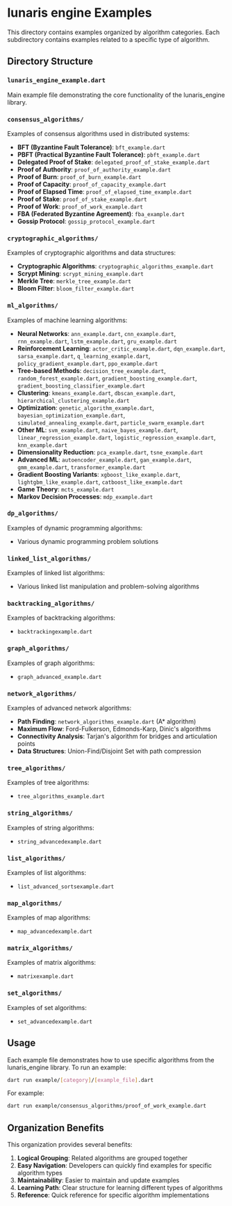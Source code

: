 # lunaris engine Examples

This directory contains examples organized by algorithm categories. Each subdirectory contains examples related to a specific type of algorithm.

## Directory Structure

### `lunaris_engine_example.dart`
Main example file demonstrating the core functionality of the lunaris_engine library.

### `consensus_algorithms/`
Examples of consensus algorithms used in distributed systems:
- **BFT (Byzantine Fault Tolerance)**: `bft_example.dart`
- **PBFT (Practical Byzantine Fault Tolerance)**: `pbft_example.dart`
- **Delegated Proof of Stake**: `delegated_proof_of_stake_example.dart`
- **Proof of Authority**: `proof_of_authority_example.dart`
- **Proof of Burn**: `proof_of_burn_example.dart`
- **Proof of Capacity**: `proof_of_capacity_example.dart`
- **Proof of Elapsed Time**: `proof_of_elapsed_time_example.dart`
- **Proof of Stake**: `proof_of_stake_example.dart`
- **Proof of Work**: `proof_of_work_example.dart`
- **FBA (Federated Byzantine Agreement)**: `fba_example.dart`
- **Gossip Protocol**: `gossip_protocol_example.dart`

### `cryptographic_algorithms/`
Examples of cryptographic algorithms and data structures:
- **Cryptographic Algorithms**: `cryptographic_algorithms_example.dart`
- **Scrypt Mining**: `scrypt_mining_example.dart`
- **Merkle Tree**: `merkle_tree_example.dart`
- **Bloom Filter**: `bloom_filter_example.dart`

### `ml_algorithms/`
Examples of machine learning algorithms:
- **Neural Networks**: `ann_example.dart`, `cnn_example.dart`, `rnn_example.dart`, `lstm_example.dart`, `gru_example.dart`
- **Reinforcement Learning**: `actor_critic_example.dart`, `dqn_example.dart`, `sarsa_example.dart`, `q_learning_example.dart`, `policy_gradient_example.dart`, `ppo_example.dart`
- **Tree-based Methods**: `decision_tree_example.dart`, `random_forest_example.dart`, `gradient_boosting_example.dart`, `gradient_boosting_classifier_example.dart`
- **Clustering**: `kmeans_example.dart`, `dbscan_example.dart`, `hierarchical_clustering_example.dart`
- **Optimization**: `genetic_algorithm_example.dart`, `bayesian_optimization_example.dart`, `simulated_annealing_example.dart`, `particle_swarm_example.dart`
- **Other ML**: `svm_example.dart`, `naive_bayes_example.dart`, `linear_regression_example.dart`, `logistic_regression_example.dart`, `knn_example.dart`
- **Dimensionality Reduction**: `pca_example.dart`, `tsne_example.dart`
- **Advanced ML**: `autoencoder_example.dart`, `gan_example.dart`, `gmm_example.dart`, `transformer_example.dart`
- **Gradient Boosting Variants**: `xgboost_like_example.dart`, `lightgbm_like_example.dart`, `catboost_like_example.dart`
- **Game Theory**: `mcts_example.dart`
- **Markov Decision Processes**: `mdp_example.dart`

### `dp_algorithms/`
Examples of dynamic programming algorithms:
- Various dynamic programming problem solutions

### `linked_list_algorithms/`
Examples of linked list algorithms:
- Various linked list manipulation and problem-solving algorithms

### `backtracking_algorithms/`
Examples of backtracking algorithms:
- `backtrackingexample.dart`

### `graph_algorithms/`
Examples of graph algorithms:
- `graph_advanced_example.dart`

### `network_algorithms/`
Examples of advanced network algorithms:
- **Path Finding**: `network_algorithms_example.dart` (A* algorithm)
- **Maximum Flow**: Ford-Fulkerson, Edmonds-Karp, Dinic's algorithms
- **Connectivity Analysis**: Tarjan's algorithm for bridges and articulation points
- **Data Structures**: Union-Find/Disjoint Set with path compression

### `tree_algorithms/`
Examples of tree algorithms:
- `tree_algorithms_example.dart`

### `string_algorithms/`
Examples of string algorithms:
- `string_advancedexample.dart`

### `list_algorithms/`
Examples of list algorithms:
- `list_advanced_sortsexample.dart`

### `map_algorithms/`
Examples of map algorithms:
- `map_advancedexample.dart`

### `matrix_algorithms/`
Examples of matrix algorithms:
- `matrixexample.dart`

### `set_algorithms/`
Examples of set algorithms:
- `set_advancedexample.dart`

## Usage

Each example file demonstrates how to use specific algorithms from the lunaris_engine library. To run an example:

```bash
dart run example/[category]/[example_file].dart
```

For example:
```bash
dart run example/consensus_algorithms/proof_of_work_example.dart
```

## Organization Benefits

This organization provides several benefits:
1. **Logical Grouping**: Related algorithms are grouped together
2. **Easy Navigation**: Developers can quickly find examples for specific algorithm types
3. **Maintainability**: Easier to maintain and update examples
4. **Learning Path**: Clear structure for learning different types of algorithms
5. **Reference**: Quick reference for specific algorithm implementations
